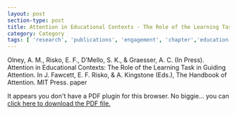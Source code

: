 ```yaml
---
layout: post
section-type: post
title: Attention in Educational Contexts - The Role of the Learning Task in Guiding Attention
category: Category
tags: [ 'research', 'publications', 'engagement', 'chapter','education' ]
---
```

Olney, A. M., Risko, E. F., D’Mello, S. K., & Graesser, A. C. (In Press). Attention in Educational Contexts: The Role of the Learning Task in Guiding Attention. In J. Fawcett, E. F. Risko, & A. Kingstone (Eds.), The Handbook of Attention. MIT Press.  paper

<object data="https://umdrive.memphis.edu/aolney/public/publications/olney-attention-learning-2014.pdf" type="application/pdf" width="100%" height="600px">
 
  <p>It appears you don't have a PDF plugin for this browser.
  No biggie... you can <a href="https://umdrive.memphis.edu/aolney/public/publications/olney-attention-learning-2014.pdf">click here to
  download the PDF file.</a></p>
  
</object>
